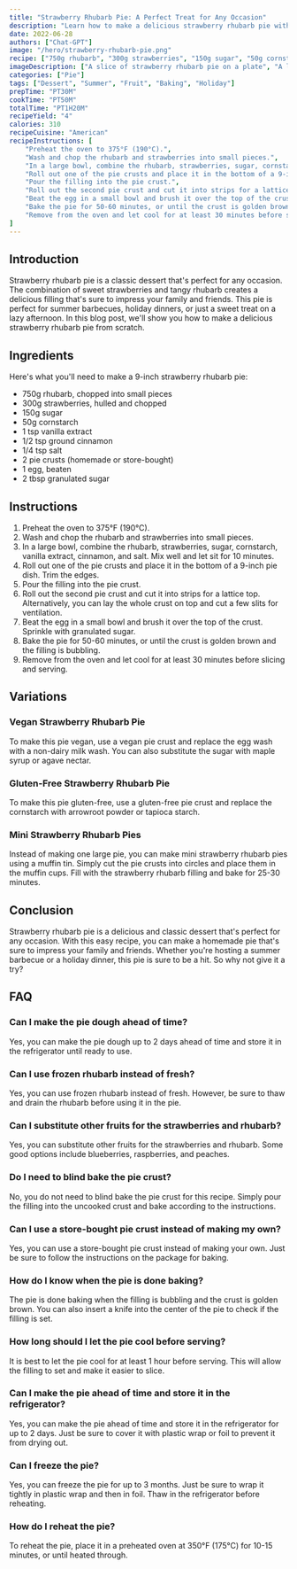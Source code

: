 ```yaml
---
title: "Strawberry Rhubarb Pie: A Perfect Treat for Any Occasion"
description: "Learn how to make a delicious strawberry rhubarb pie with this easy recipe. Perfect for any occasion and sure to impress your family and friends!"
date: 2022-06-28
authors: ["Chat-GPT"]
image: "/hero/strawberry-rhubarb-pie.png"
recipe: ["750g rhubarb", "300g strawberries", "150g sugar", "50g cornstarch", "1 tsp vanilla extract", "1/2 tsp ground cinnamon", "1/4 tsp salt", "2 pie crusts (homemade or store-bought)", "1 egg", "2 tbsp granulated sugar"]
imageDescription: ["A slice of strawberry rhubarb pie on a plate", "A lattice pie crust on top of a sweet and tangy filling", "The strawberries and rhubarb are cooked together to make a delicious pie", "The golden brown crust is flaky and buttery"]
categories: ["Pie"]
tags: ["Dessert", "Summer", "Fruit", "Baking", "Holiday"]
prepTime: "PT30M"
cookTime: "PT50M"
totalTime: "PT1H20M"
recipeYield: "4"
calories: 310
recipeCuisine: "American"
recipeInstructions: [
    "Preheat the oven to 375°F (190°C).",
    "Wash and chop the rhubarb and strawberries into small pieces.",
    "In a large bowl, combine the rhubarb, strawberries, sugar, cornstarch, vanilla extract, cinnamon, and salt. Mix well and let sit for 10 minutes.",
    "Roll out one of the pie crusts and place it in the bottom of a 9-inch pie dish. Trim the edges.",
    "Pour the filling into the pie crust.",
    "Roll out the second pie crust and cut it into strips for a lattice top. Alternatively, you can lay the whole crust on top and cut a few slits for ventilation.",
    "Beat the egg in a small bowl and brush it over the top of the crust. Sprinkle with granulated sugar.",
    "Bake the pie for 50-60 minutes, or until the crust is golden brown and the filling is bubbling.",
    "Remove from the oven and let cool for at least 30 minutes before slicing and serving."
]
---
```


## Introduction

Strawberry rhubarb pie is a classic dessert that's perfect for any occasion. The combination of sweet strawberries and tangy rhubarb creates a delicious filling that's sure to impress your family and friends. This pie is perfect for summer barbecues, holiday dinners, or just a sweet treat on a lazy afternoon. In this blog post, we'll show you how to make a delicious strawberry rhubarb pie from scratch.

## Ingredients

Here's what you'll need to make a 9-inch strawberry rhubarb pie:

- 750g rhubarb, chopped into small pieces
- 300g strawberries, hulled and chopped
- 150g sugar
- 50g cornstarch
- 1 tsp vanilla extract
- 1/2 tsp ground cinnamon
- 1/4 tsp salt
- 2 pie crusts (homemade or store-bought)
- 1 egg, beaten
- 2 tbsp granulated sugar

## Instructions

1. Preheat the oven to 375°F (190°C).
2. Wash and chop the rhubarb and strawberries into small pieces.
3. In a large bowl, combine the rhubarb, strawberries, sugar, cornstarch, vanilla extract, cinnamon, and salt. Mix well and let sit for 10 minutes.
4. Roll out one of the pie crusts and place it in the bottom of a 9-inch pie dish. Trim the edges.
5. Pour the filling into the pie crust.
6. Roll out the second pie crust and cut it into strips for a lattice top. Alternatively, you can lay the whole crust on top and cut a few slits for ventilation.
7. Beat the egg in a small bowl and brush it over the top of the crust. Sprinkle with granulated sugar.
8. Bake the pie for 50-60 minutes, or until the crust is golden brown and the filling is bubbling.
9. Remove from the oven and let cool for at least 30 minutes before slicing and serving.

## Variations

### Vegan Strawberry Rhubarb Pie

To make this pie vegan, use a vegan pie crust and replace the egg wash with a non-dairy milk wash. You can also substitute the sugar with maple syrup or agave nectar.

### Gluten-Free Strawberry Rhubarb Pie

To make this pie gluten-free, use a gluten-free pie crust and replace the cornstarch with arrowroot powder or tapioca starch.

### Mini Strawberry Rhubarb Pies

Instead of making one large pie, you can make mini strawberry rhubarb pies using a muffin tin. Simply cut the pie crusts into circles and place them in the muffin cups. Fill with the strawberry rhubarb filling and bake for 25-30 minutes.

## Conclusion

Strawberry rhubarb pie is a delicious and classic dessert that's perfect for any occasion. With this easy recipe, you can make a homemade pie that's sure to impress your family and friends. Whether you're hosting a summer barbecue or a holiday dinner, this pie is sure to be a hit. So why not give it a try?

## FAQ

### Can I make the pie dough ahead of time?

Yes, you can make the pie dough up to 2 days ahead of time and store it in the refrigerator until ready to use.

### Can I use frozen rhubarb instead of fresh?

Yes, you can use frozen rhubarb instead of fresh. However, be sure to thaw and drain the rhubarb before using it in the pie.

### Can I substitute other fruits for the strawberries and rhubarb?

Yes, you can substitute other fruits for the strawberries and rhubarb. Some good options include blueberries, raspberries, and peaches.

### Do I need to blind bake the pie crust?

No, you do not need to blind bake the pie crust for this recipe. Simply pour the filling into the uncooked crust and bake according to the instructions.

### Can I use a store-bought pie crust instead of making my own?

Yes, you can use a store-bought pie crust instead of making your own. Just be sure to follow the instructions on the package for baking.

### How do I know when the pie is done baking?

The pie is done baking when the filling is bubbling and the crust is golden brown. You can also insert a knife into the center of the pie to check if the filling is set.

### How long should I let the pie cool before serving?

It is best to let the pie cool for at least 1 hour before serving. This will allow the filling to set and make it easier to slice.

### Can I make the pie ahead of time and store it in the refrigerator?

Yes, you can make the pie ahead of time and store it in the refrigerator for up to 2 days. Just be sure to cover it with plastic wrap or foil to prevent it from drying out.

### Can I freeze the pie?

Yes, you can freeze the pie for up to 3 months. Just be sure to wrap it tightly in plastic wrap and then in foil. Thaw in the refrigerator before reheating.

### How do I reheat the pie?

To reheat the pie, place it in a preheated oven at 350°F (175°C) for 10-15 minutes, or until heated through.